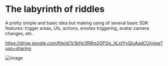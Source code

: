 # The labyrinth of riddles

A pretty simple and basic idea but making using of several basic SDK features: trigger areas, UIs, actions, emotes triggering, avatar camera changes, etc.

https://drive.google.com/file/d/1z1bHz3R8tq2OP2ic_itLxtYyQluAadCU/view?usp=sharing

![image](https://github.com/user-attachments/assets/fff6767e-7d6c-439b-bd53-27cdb9735dba)
